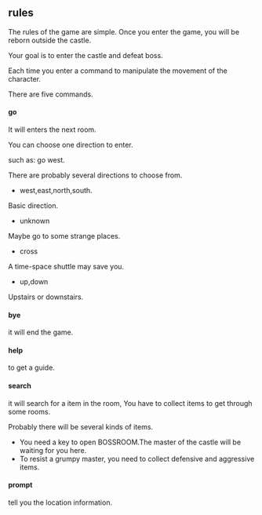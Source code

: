 ## rules

The rules of the game are simple. Once you enter the game, you will be reborn outside the castle.

Your goal is to enter the castle and defeat boss.

Each time you enter a command to manipulate the movement of the character.

There are five commands.

#### go

It will enters the next room. 

You can choose one direction to enter. 

such as: go west.

There are probably several directions to choose from.

- west,east,north,south.

Basic direction.

- unknown

Maybe go to some strange places.

- cross

A time-space shuttle may save you.

- up,down

Upstairs or downstairs.


#### bye 

it will end the game.

#### help 

to get a guide.

#### search 

it will search for a item in the room, You have to collect items to get through some rooms.

Probably there will be several kinds of items.

- You need a key to open BOSSROOM.The master of the castle will be waiting for you here.
- To resist a grumpy master, you need to collect defensive and aggressive items.

#### prompt

tell you the location information.
